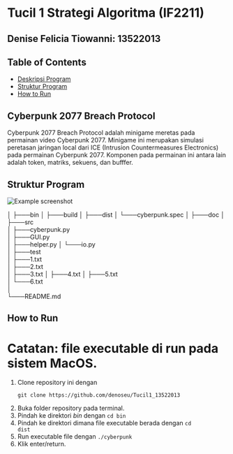 # Tucil 1 Strategi Algoritma (IF2211)
## Denise Felicia Tiowanni: 13522013

## Table of Contents
* [Deskripsi Program](#cyberpunk-2077)
* [Struktur Program](#structure)
* [How to Run](#setup)


## Cyberpunk 2077 Breach Protocol <a href="cyberpunk-2077"></a>
Cyberpunk 2077 Breach Protocol adalah minigame meretas pada permainan video Cyberpunk 2077. 
Minigame ini merupakan simulasi peretasan jaringan local dari ICE (Intrusion Countermeasures Electronics) 
pada permainan Cyberpunk 2077. Komponen pada permainan ini antara lain adalah token, matriks, sekuens, dan bufffer.

## Struktur Program <a href="structure"></a>
![Example screenshot](./img/screenshot.png)

│
├───bin
│   ├───build
│   ├───dist
│   └───cyberpunk.spec
│
├───doc
│
├───src                           
│   ├───cyberpunk.py          
│   ├───GUI.py  
│   ├───helper.py
│   └───io.py    
│
├───test      
│   ├───1.txt           
│   ├───2.txt    
│   ├───3.txt
│   ├───4.txt 
│   ├───5.txt                    
│   └───6.txt     
│   
└───README.md                        

## How to Run <a href="setup"></a>
# Catatan: file executable di run pada sistem MacOS.
1. Clone repository ini dengan 
    ```
    git clone https://github.com/denoseu/Tucil1_13522013
    ```
2. Buka folder repository pada terminal.
3. Pindah ke direktori *bin* dengan `cd bin`
4. Pindah ke direktori dimana file executable berada dengan <code>cd dist</code>
5. Run executable file dengan <code>./cyberpunk</code>
6. Klik enter/return.